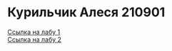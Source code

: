<h1>Курильчик Алеся 210901</h1>


<a href="https://bmw2005.github.io/piis/lab1/index.html">Ссылка на лабу 1</a>
<br><a href="https://bmw2005.github.io/piis/lab1/index.html">Ссылка на лабу 2</a>

